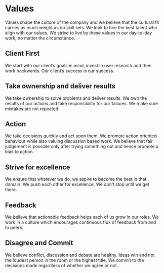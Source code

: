 # Values

Values shape the culture of the company and we believe that the cultural fit
carries as much weight as do skill sets. We look to hire the best talent who
align with our values. We strive to live by these values in our day-to-day work,
no matter the circumstance.

## Client First

We start with our client’s goals in mind, invest in user research and then
work backwards. Our client’s success is our success.

## Take ownership and deliver results

We take ownership to solve problems and deliver results. We own the results of
our actions and take responsibility for our failures. We make sure mistakes are not repeated.

## Action

We take decisions quickly and act upon them. We promote action oriented
behaviour while also valuing discussion based work. We believe that fair judgement
is possible only after trying something out and hence promote a bias to action. 

## Strive for excellence

We ensure that whatever we do, we aspire to become the best in that domain. We
push each other for excellence. We don’t stop until we get there.

## Feedback

We believe that actionable feedback helps each of us grow in our roles. We work
in a culture which encourages continuous flux of feedback from and to peers.

## Disagree and Commit

We believe conflict, discussion and debate are healthy. Ideas win and not the
loudest person in the room or the highest title. We commit to the decisions made
regardless of whether we agree or not.